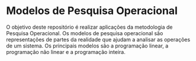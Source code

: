 # Modelos de Pesquisa Operacional

O objetivo deste repositório é realizar aplicações da metodologia de Pesquisa Operacional. Os modelos de pesquisa operacional são representações de partes da realidade que ajudam a analisar as operações de um sistema. Os principais modelos são a programação linear, a programação não linear e a programação inteira.
